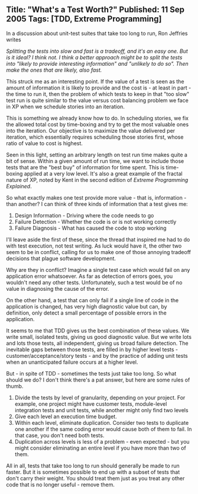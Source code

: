 Title: "What's a Test Worth?"
Published: 11 Sep 2005
Tags: [TDD, Extreme Programming]
---
In a discussion about unit-test suites that take too long to run, Ron Jeffries writes

_Splitting the tests into slow and fast is a tradeoff, and it's an easy one. But is it ideal? I think not. I think a better approach might be to split the tests into "likely to provide interesting information" and "unlikely to do so". Then make the ones that are likely, also fast._

This struck me as an interesting point.  If the value of a test is seen as the amount of information it is likely to provide and the cost is - at least in part - the time to run it, then the problem of which tests to keep in that "too slow" test run is quite similar to the value versus cost balancing problem we face in XP when we schedule stories into an iteration.

<!--more-->This is something we already know how to do. In scheduling stories, we fix the allowed total cost by time-boxing and try to get the most valuable ones into the iteration. Our objective is to maximize the value delivered per iteration, which essentially requires scheduling those stories first, whose ratio of value to cost is highest.

Seen in this light, setting an arbitrary length on test run time makes quite a bit of sense. Within a given amount of run time, we want to include those tests that are the "best buy" of information for time spent. This is time-boxing applied at a very low level. It's also a great example of the fractal nature of XP, noted by Kent in the second edition of _Extreme Programming Explained_.

So what exactly makes one test provide more value - that is, information - than another? I can think of three kinds of information that a test gives me:

1. Design Information - Driving where the code needs to go
2. Failure Detection - Whether the code is or is not working correctly
3. Failure Diagnosis - What has caused the code to stop working

I'll leave aside the first of these, since the thread that inspired me had to do with test execution, not test writing. As luck would have it, the other two seem to be in conflict, calling for us to make one of those annoying tradeoff decisions that plague software development.

Why are they in conflict? Imagine a single test case which would fail on any application error whatsoever. As far as detection of errors goes, you wouldn't need any other tests. Unfortunately, such a test would be of no value in diagnosing the cause of the error.

On the other hand, a test that can only fail if a single line of code in the application is changed, has very high diagnostic value but can, by definition, only detect a small percentage of possible errors in the application.

It seems to me that TDD gives us the best combination of these values. We write small, isolated tests, giving us good diagnostic value. But we write lots and lots those tests, all independent, giving us broad failure detection. The inevitable gaps between those tests, are filled in by higher level tests -customer/acceptance/story tests - and by the practice of adding unit tests when an unanticipated failure occurs at a higher level.

But - in spite of TDD - sometimes the tests just take too long. So what should we do? I don't think there's a pat answer, but here are some rules of thumb.

1. Divide the tests by level of granularity, depending on your project. For example, one project might have customer tests, module-level integration tests and unit tests, while another might only find two levels
2. Give each level an execution time budget.
3. Within each level, eliminate duplication. Consider two tests to duplicate one another if the same coding error would cause both of them to fail. In that case, you don't need both tests.
4. Duplication across levels is less of a problem - even expected - but you might consider eliminating an entire level if you have more than two of them.

All in all, tests that take too long to run should generally be made to run faster. But it is sometimes possible to end up with a subset of tests that don't carry their weight. You should treat them just as you treat any other code that is no longer useful - remove them.

